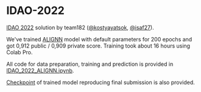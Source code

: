 # IDAO-2022

[IDAO 2022](https://idao.world/) solution by team182 ([@kostyayatsok](https://github.com/kostyayatsok), [@isaf27](https://github.com/isaf27)).

We've trained [ALIGNN](https://github.com/usnistgov/alignn) model with default parameters for 200 epochs and got 0,912 public / 0,909 private score. Training took about 16 hours using Colab Pro.

All code for data preparation, training and prediction is provided in [IDAO_2022_ALIGNN.ipynb](IDAO_2022_ALIGNN.ipynb).

[Checkpoint](checkpoint_200.pt) of trained model reproducing final submission is also provided.
